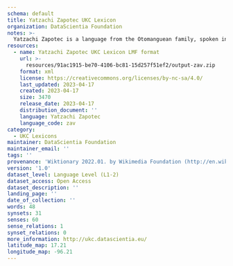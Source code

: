 ```yaml
---
schema: default
title: Yatzachi Zapotec UKC Lexicon
organization: DataScientia Foundation
notes: >-
  Yatzachi Zapotec is a language from the Otomanguean family, spoken in North America. The UKC Lexicon of Yatzachi Zapotec is represented as a lexico-semantic network. It consists of words, word senses, synsets, as well as sense-level and synset-level relationships.
resources:
  - name: Yatzachi Zapotec UKC Lexicon LMF format
    url: >-
      resources/91ac1915-be70-4106-bc81-15d257f51ef2/output-zav.zip
    format: xml
    license: https://creativecommons.org/licenses/by-nc-sa/4.0/
    last_updated: 2023-04-17
    created: 2023-04-17
    size: 3470
    release_date: 2023-04-17
    distribution_document: ''
    language: Yatzachi Zapotec
    language_code: zav
category:
  - UKC Lexicons
maintainer: DataScientia Foundation
maintainer_email: ''
tags: ''
provenance: 'Wiktionary 2022.01. by Wikimedia Foundation (http://en.wiktionary.org); CogNet 2.1 by Khuyagbaatar Batsuren, National University of Mongolia (http://cognet.ukc.disi.unitn.it); MorphyNet 2.0 by Gábor Bella and Khuyagbaatar Batsuren (http://ukc.disi.unitn.it/index.php/morphynet/); Native Languages of the Americas 2021.11. by Laura Redish and Orrin Lewis (http://www.native-languages.org); Princeton WordNet 2.1 by Princeton University (https://wordnet.princeton.edu)'
version: '1.0'
dataset_level: Language Level (L1-2)
dataset_access: Open Access
dataset_description: ''
landing_page: ''
date_of_collection: ''
words: 48
synsets: 31
senses: 60
sense_relations: 1
synset_relations: 0
more_information: http://ukc.datascientia.eu/
latitude_map: 17.21
longitude_map: -96.21
---
```

